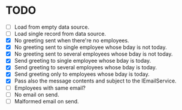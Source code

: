 ﻿# TODO
- [ ] Load from empty data source.
- [ ] Load single record from data source.
- [x] No greeting sent when there're no employees.
- [x] No greeting sent to single employee whose bday is not today.
- [x] No greeting sent to several employees whose bday is not today.
- [x] Send greeting to single employee whose bday is today.
- [x] Send greeting to several employees whose bday is today.
- [x] Send greeting only to employees whose bday is today.
- [x] Pass also the message contents and subject to the IEmailService.
- [ ] Employees with same email?
- [ ] No email on send.
- [ ] Malformed email on send.